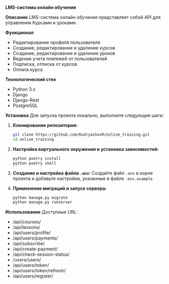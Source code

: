 **LMS-система онлайн обучения**

**Описание**
LMS-система онлайн обучения представляет собой API для управления Курсами и уроками.

**Функционал**
- Редактирование профиля пользователя
- Создание, редактирование и удаление курсов
- Создание, редактирование и удаление уроков
- Ведение учета платежей от пользователей
- Подписка, отписка от курсов
- Оплата курса

**Технологический стек**
- Python 3.x
- Django
- Django-Rest
- PostgreSQL

**Установка**
Для запуска проекта локально, выполните следующие шаги:

1. **Клонирование репозитория:**
    ```bash
    git clone https://github.com/KudryashovR/online_training.git
    cd online_training
    ```

2. **Настройка виртуального окружения и установка зависимостей:**
    ```bash
    python poetry install
    python poetry shell
    ```

3. **Создание и настройка файла `.env`:**
    Создайте файл `.env` в корне проекта и добавьте настройки, указанные в файле `.env.example`

4. **Применение миграций и запуск сервера:**
    ```bash
    python manage.py migrate
    python manage.py runserver
    ```

**Использование**
Доступные URL:
- /api/courses/
- /api/lessons/
- /api/users/profile/
- /api/users/payments/
- /api/subscribe/
- /api/create-payment/
- /api/check-session-status/
- /users/users/
- /api/users/token/
- /api/users/token/refresh/
- /api/users/register/
